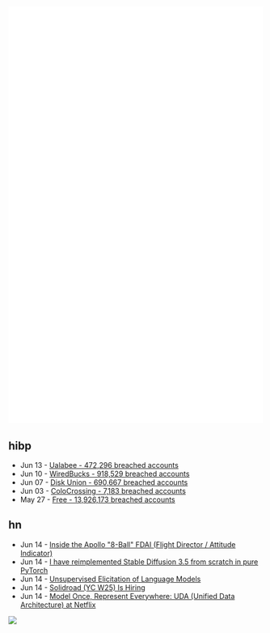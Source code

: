 ![Metrics](https://raw.githubusercontent.com/phixion/phixion/master/metrics.svg)

## hibp

<!--
for https://github.com/phixion/phixion/blob/main/.github/workflows/feeds.yml
-->
<!--START_SECTION:haveibeenpwnd-->
- Jun 13 - [Ualabee - 472,296 breached accounts](https://haveibeenpwned.com/Breach/Ualabee)
- Jun 10 - [WiredBucks - 918,529 breached accounts](https://haveibeenpwned.com/Breach/WiredBucks)
- Jun 07 - [Disk Union - 690,667 breached accounts](https://haveibeenpwned.com/Breach/DiskUnion)
- Jun 03 - [ColoCrossing - 7,183 breached accounts](https://haveibeenpwned.com/Breach/ColoCrossing)
- May 27 - [Free - 13,926,173 breached accounts](https://haveibeenpwned.com/Breach/FreeMobile)
<!--END_SECTION:haveibeenpwnd-->

## hn

<!--
for https://github.com/phixion/phixion/blob/main/.github/workflows/feeds.yml
-->
<!--START_SECTION:hn-->
- Jun 14 - [Inside the Apollo "8-Ball" FDAI (Flight Director / Attitude Indicator)](https://www.righto.com/2025/06/inside-apollo-fdai.html)
- Jun 14 - [I have reimplemented Stable Diffusion 3.5 from scratch in pure PyTorch](https://github.com/yousef-rafat/miniDiffusion)
- Jun 14 - [Unsupervised Elicitation of Language Models](https://arxiv.org/abs/2506.10139)
- Jun 14 - [Solidroad (YC W25) Is Hiring](https://solidroad.com/careers)
- Jun 14 - [Model Once, Represent Everywhere: UDA (Unified Data Architecture) at Netflix](https://netflixtechblog.com/uda-unified-data-architecture-6a6aee261d8d)
<!--END_SECTION:hn-->

<!--
for https://yhype.me
-->
![](https://hit.yhype.me/github/profile?user_id=13013670)
